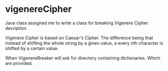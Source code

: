 # vigenereCipher
Java class assigned me to write a class for breaking Vigenere Cipher decription.

Vigenere Cipher is based on Caesar's Cipher. The difference being that instead of shifting the whole string by a given value, a every nth character is shifted by a certain value.

When VigenereBreaker will ask for directory containing dictionaries. Which are provided.
